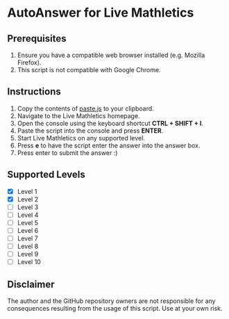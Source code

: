 # AutoAnswer for Live Mathletics
## Prerequisites
1. Ensure you have a compatible web browser installed (e.g. Mozilla Firefox).
2. This script is not compatible with Google Chrome.
## Instructions
1. Copy the contents of [paste.js](https://raw.githubusercontent.com/Skylandia/MathleticsHack/main/paste.js) to your clipboard.
2. Navigate to the Live Mathletics homepage.
3. Open the console using the keyboard shortcut **CTRL + SHIFT + I**.
4. Paste the script into the console and press **ENTER**.
5. Start Live Mathletics on any supported level.
6. Press **e** to have the script enter the answer into the answer box.
7. Press enter to submit the answer :)
## Supported Levels
- [x] Level 1
- [x] Level 2
- [ ] Level 3
- [ ] Level 4
- [ ] Level 5
- [ ] Level 6
- [ ] Level 7
- [ ] Level 8
- [ ] Level 9
- [ ] Level 10
## Disclaimer
The author and the GitHub repository owners are not responsible for any consequences resulting from the usage of this script. Use at your own risk.
